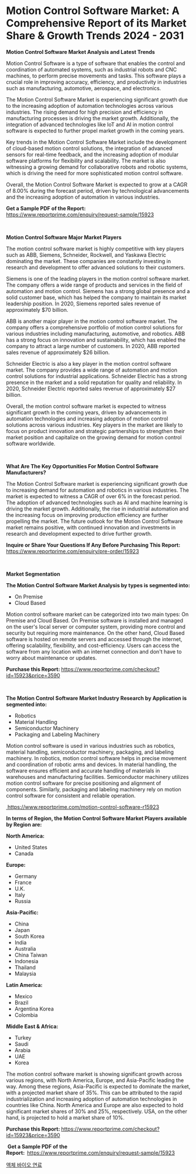 <p><h1>Motion Control Software Market: A Comprehensive Report of its Market Share & Growth Trends 2024 - 2031</h1></p><p><strong>Motion Control Software Market Analysis and Latest Trends</strong></p>
<p><p>Motion Control Software is a type of software that enables the control and coordination of automated systems, such as industrial robots and CNC machines, to perform precise movements and tasks. This software plays a crucial role in improving accuracy, efficiency, and productivity in industries such as manufacturing, automotive, aerospace, and electronics.</p><p>The Motion Control Software Market is experiencing significant growth due to the increasing adoption of automation technologies across various industries. The rising demand for high precision and efficiency in manufacturing processes is driving the market growth. Additionally, the integration of advanced technologies like IoT and AI in motion control software is expected to further propel market growth in the coming years.</p><p>Key trends in the Motion Control Software Market include the development of cloud-based motion control solutions, the integration of advanced sensors for real-time feedback, and the increasing adoption of modular software platforms for flexibility and scalability. The market is also witnessing a growing demand for collaborative robots and robotic systems, which is driving the need for more sophisticated motion control software.</p><p>Overall, the Motion Control Software Market is expected to grow at a CAGR of 8.00% during the forecast period, driven by technological advancements and the increasing adoption of automation in various industries.</p></p>
<p><strong>Get a Sample PDF of the Report:&nbsp;</strong> <a href="https://www.reportprime.com/enquiry/request-sample/15923">https://www.reportprime.com/enquiry/request-sample/15923</a></p>
<p>&nbsp;</p>
<p><strong>Motion Control Software Major Market Players</strong></p>
<p><p>The motion control software market is highly competitive with key players such as ABB, Siemens, Schneider, Rockwell, and Yaskawa Electric dominating the market. These companies are constantly investing in research and development to offer advanced solutions to their customers.</p><p>Siemens is one of the leading players in the motion control software market. The company offers a wide range of products and services in the field of automation and motion control. Siemens has a strong global presence and a solid customer base, which has helped the company to maintain its market leadership position. In 2020, Siemens reported sales revenue of approximately $70 billion.</p><p>ABB is another major player in the motion control software market. The company offers a comprehensive portfolio of motion control solutions for various industries including manufacturing, automotive, and robotics. ABB has a strong focus on innovation and sustainability, which has enabled the company to attract a large number of customers. In 2020, ABB reported sales revenue of approximately $26 billion.</p><p>Schneider Electric is also a key player in the motion control software market. The company provides a wide range of automation and motion control solutions for industrial applications. Schneider Electric has a strong presence in the market and a solid reputation for quality and reliability. In 2020, Schneider Electric reported sales revenue of approximately $27 billion.</p><p>Overall, the motion control software market is expected to witness significant growth in the coming years, driven by advancements in automation technologies and increasing adoption of motion control solutions across various industries. Key players in the market are likely to focus on product innovation and strategic partnerships to strengthen their market position and capitalize on the growing demand for motion control software worldwide.</p></p>
<p>&nbsp;</p>
<p><strong>What Are The Key Opportunities For Motion Control Software Manufacturers?</strong></p>
<p><p>The Motion Control Software market is experiencing significant growth due to increasing demand for automation and robotics in various industries. The market is expected to witness a CAGR of over 6% in the forecast period. The adoption of advanced technologies such as AI and machine learning is driving the market growth. Additionally, the rise in industrial automation and the increasing focus on improving production efficiency are further propelling the market. The future outlook for the Motion Control Software market remains positive, with continued innovation and investments in research and development expected to drive further growth.</p></p>
<p><strong>Inquire or Share Your Questions If Any Before Purchasing This Report:</strong> <a href="https://www.reportprime.com/enquiry/pre-order/15923">https://www.reportprime.com/enquiry/pre-order/15923</a></p>
<p>&nbsp;</p>
<p><strong>Market Segmentation</strong></p>
<p><strong>The Motion Control Software Market Analysis by types is segmented into:</strong></p>
<p><ul><li>On Premise</li><li>Cloud Based</li></ul></p>
<p><p>Motion control software market can be categorized into two main types: On Premise and Cloud Based. On Premise software is installed and managed on the user's local server or computer system, providing more control and security but requiring more maintenance. On the other hand, Cloud Based software is hosted on remote servers and accessed through the internet, offering scalability, flexibility, and cost-efficiency. Users can access the software from any location with an internet connection and don't have to worry about maintenance or updates.</p></p>
<p><strong>Purchase this Report:&nbsp;</strong><a href="https://www.reportprime.com/checkout?id=15923&price=3590">https://www.reportprime.com/checkout?id=15923&price=3590</a></p>
<p>&nbsp;</p>
<p><strong>The Motion Control Software Market Industry Research by Application is segmented into:</strong></p>
<p><ul><li>Robotics</li><li>Material Handling</li><li>Semiconductor Machinery</li><li>Packaging and Labeling Machinery</li></ul></p>
<p><p>Motion control software is used in various industries such as robotics, material handling, semiconductor machinery, packaging, and labeling machinery. In robotics, motion control software helps in precise movement and coordination of robotic arms and devices. In material handling, the software ensures efficient and accurate handling of materials in warehouses and manufacturing facilities. Semiconductor machinery utilizes motion control software for precise positioning and alignment of components. Similarly, packaging and labeling machinery rely on motion control software for consistent and reliable operation.</p></p>
<p><a href="https://www.reportprime.com/motion-control-software-r15923">&nbsp;https://www.reportprime.com/motion-control-software-r15923</a></p>
<p><strong>In terms of Region, the Motion Control Software Market Players available by Region are:</strong></p>
<p>
    <p> <strong> North America: </strong>
        <ul>
            <li>United States</li>
            <li>Canada</li>
        </ul>
        </p> 
    <p> <strong> Europe: </strong>
        <ul>
            <li>Germany</li>
            <li>France</li>
            <li>U.K.</li>
            <li>Italy</li>
            <li>Russia</li>
        </ul>
        </p> 
    <p> <strong> Asia-Pacific: </strong>
        <ul>
            <li>China</li>
            <li>Japan</li>
            <li>South Korea</li>
            <li>India</li>
            <li>Australia</li>
            <li>China Taiwan</li>
            <li>Indonesia</li>
            <li>Thailand</li>
            <li>Malaysia</li>
        </ul>
        </p> 
    <p> <strong> Latin America: </strong>
        <ul>
            <li>Mexico</li>
            <li>Brazil</li>
            <li>Argentina Korea</li>
            <li>Colombia</li>
        </ul>
        </p> 
    <p> <strong> Middle East & Africa: </strong>
        <ul>
            <li>Turkey</li>
            <li>Saudi</li>
            <li>Arabia</li>
            <li>UAE</li>
            <li>Korea</li>
        </ul>
    </p>
    </p>
<p><p>The motion control software market is showing significant growth across various regions, with North America, Europe, and Asia-Pacific leading the way. Among these regions, Asia-Pacific is expected to dominate the market, with a projected market share of 35%. This can be attributed to the rapid industrialization and increasing adoption of automation technologies in countries like China. North America and Europe are also expected to hold significant market shares of 30% and 25%, respectively. USA, on the other hand, is projected to hold a market share of 10%.</p></p>
<p><strong>Purchase this Report: </strong><a href="https://www.reportprime.com/checkout?id=15923&price=3590">https://www.reportprime.com/checkout?id=15923&price=3590</a></p>
<p>&nbsp;<strong>Get a Sample PDF of the Report:&nbsp;&nbsp;</strong><a href="https://www.reportprime.com/enquiry/request-sample/15923">https://www.reportprime.com/enquiry/request-sample/15923</a></p>
<p><strong></strong></p>
<p><p><a href="https://github.com/jntpkh496620/Market-Research-Report-List-1/blob/main/756949423799.md">액체 바이오 연료</a></p></p>